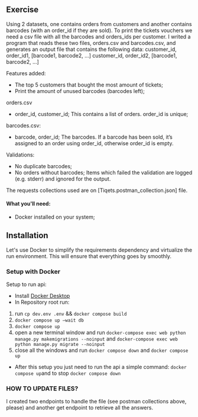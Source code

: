 ## Exercise
Using 2 datasets, one contains orders from customers and another contains barcodes (with an order_id if they are sold).
To print the tickets vouchers we need a csv file with all the barcodes and orders_ids per customer.
I writed a program that reads these two files, orders.csv and barcodes.csv, and generates an output file that contains the following data:
customer_id, order_id1, [barcode1, barcode2, ...] 
customer_id, order_id2, [barcode1, barcode2, ...]

Features added:
 * The top 5 customers that bought the most amount of tickets;
 * Print the amount of unused barcodes (barcodes left);

orders.csv
* order_id, customer_id;
This contains a list of orders. order_id is unique;

barcodes.csv:
 * barcode, order_id;
The barcodes. If a barcode has been sold, it’s assigned to an order using order_id, otherwise order_id is empty.

Validations:
* No duplicate barcodes;
* No orders without barcodes;
Items which failed the validation are logged (e.g. stderr) and ignored for the output.

The requests collections used are on [Tiqets.postman_collection.json] file.

#### What you'll need:
* Docker installed on your system;   

## Installation

Let's use Docker to simplify the requirements dependency and virtualize the run environment. This will ensure that
everything goes by smoothly.


### Setup with Docker
Setup to run api:
 - Install [Docker Desktop](https://www.docker.com/products/docker-desktop/)
 - In Repository root run: 
 1)  run `cp dev.env .env` && `docker compose build` 
 2) `docker compose up —wait db` 
 3) `docker compose up` 
 4) open a new terminal window and run `docker-compose exec web python manage.py makemigrations --noinput` and `docker-compose exec web python manage.py migrate --noinput` 
 5) close all the windows and run `docker compose down` and `docker compose up` 
 - After this setup you just need to run the api a simple command: `docker compose up`and to stop `docker compose down`
 

### HOW TO UPDATE FILES?
I created two endpoints to handle the file (see postman collections above, please) and another get endpoint to retrieve all the answers.  
